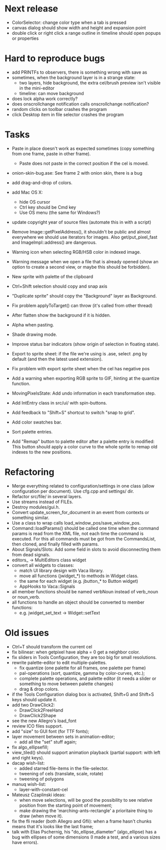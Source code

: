 # Next release

* ColorSelector: change color type when a tab is pressed
* canvas dialog should show width and height and expansion point
* double click or right click a range outline in timeline should open popups or properties

# Hard to reproduce bugs

* add PRINTFs to observers, there is something wrong with save as
* sometimes, when the background layer is in a strange state:
  * two layers, hide background, the extra cel/brush preview isn't visible in the mini-editor
  * timeline: can move background
* does lock alpha work correctly?
* does onscrollchange notification calls onscrollchange notification?
* random clicks on toolbar crashes the program
* click Desktop item in file selector crashes the program

# Tasks

* Paste in place doesn't work as expected sometimes (copy something
  from one frame, paste in other frame).
  - Paste does not paste in the correct position if the cel is moved.

* onion-skin-bug.ase: See frame 2 with onion skin, there is a bug
* add drag-and-drop of colors.
* add Mac OS X:
  - hide OS cursor
  - Ctrl key should be Cmd key
  - Use OS menu (the same for Windows?)
* update copyright year of source files (automate this in with a script)

* Remove Image::getPixelAddress(), it shouldn't be public and almost
  everywhere we should use iterators for images. Also get/put_pixel_fast
  and ImageImpl::address() are dangerous.
* Warning icon when selecting RGB/HSB color in indexed image.
* Warning message when we open a file that is already opened
  (show an option to create a second view, or maybe this should
  be forbidden).
* New sprite with palette of the clipboard
* Ctrl+Shift selection should copy and snap axis
* "Duplicate sprite" should copy the "Background" layer as Background.
* Fix problem applyToTarget() can throw (it's called from other thread)
* After flatten show the background if it is hidden.
* Alpha when pasting.
* Shade drawing mode.
* Improve status bar indicators (show origin of selection in floating state).
* Export to sprite sheet: if the file we're using is .ase, select .png by default
  (and then the latest used extension).
* Fix problem with export sprite sheet when the cel has negative pos
* Add a warning when exporting RGB sprite to GIF, hinting at the quantize function.
* MovingPixelsState: Add undo information in each transformation step.
* Add IntEntry class in src/ui/ with spin-buttons.
* Add feedback to "Shift+S" shortcut to switch "snap to grid".
* Add color swatches bar.
* Sort palette entries.
* Add "Remap" button to palette editor after a palette entry is modified:
  This button should apply a color curve to the whole sprite to remap
  old indexes to the new positions.

# Refactoring

* Merge everything related to configuration/settings in one class
  (allow configuration per document). Use cfg.cpp and settings/ dir.
* Refactor src/file/ in several layers.
* Use streams instead of FILEs.
* Destroy modules/gui.h.
* Convert update_screen_for_document in an event from contexts or
  something similar.
* Use a class to wrap calls load_window_pos/save_window_pos.
* Command::loadParams() should be called one time when the command
  params is read from the XML file, not each time the command is
  executed. For this all commands must be got from the CommandsList,
  then cloned, and finally filled with params.
* About Signals/Slots: Add some field in slots to avoid disconnecting
  them from dead signals.
* editors_ -> MultiEditors class widget
* convert all widgets to classes:
  * match UI library design with Vaca library.
  * move all functions (jwidget_*) to methods in Widget class.
  * the same for each widget (e.g. jbutton_* to Button widget)
  * AppHooks to Vaca::Signals
* all member functions should be named verbNoun instead of verb_noun or noun_verb.
* all functions to handle an object should be converted to member functions:
  * e.g. jwidget_set_text -> Widget::setText

# Old issues

* Ctrl+T should transform the current cel
* fix bilinear: when getpixel have alpha = 0 get a neighbor color.
* fix sliders in Tools Configuration, they are too big
  for small resolutions.
* rewrite palette-editor to edit multiple-palettes.
  * fix quantize (one palette for all frames, one palette per frame)
  * pal-operations (sort, quantize, gamma by color-curves, etc.);
  * complete palette operations, and palette editor (it needs a slider
    or something to move between palette changes)
  * drag & drop colors.
* if the Tools Configuration dialog box is activated, Shift+G and
  Shift+S keys should update it.
* add two DrawClick2:
  * DrawClick2FreeHand
  * DrawClick2Shape
* see the new Allegro's load_font
* review ICO files support.
* add "size" to GUI font (for TTF fonts);
* layer movement between sets in animation-editor;
  * add all the "set" stuff again;
* fix algo_ellipsefill;
* view_tiled() should support animation playback (partial support:
  with left and right keys).
* dacap wish-list:
  * added starred file-items in the file-selector.
  * tweening of cels (translate, scale, rotate)
  * tweening of polygons
* manuq wish-list:
  * layer-with-constant-cel
* Mateusz Czaplinski ideas:
  * when move selections, will be good the possibility to see relative
    position from the starting point of movement;
  * make drawing the 'marching-ants-rectangle' a prioritaire thing to
    draw (when move it).
* fix the fli reader (both Allegro and Gfli): when a frame hasn't
  chunks means that it's looks like the last frame;
* talk with Elias Pschernig, his "do_ellipse_diameter" (algo_ellipse)
  has a bug with ellipses of some dimensions (I made a test, and a
  various sizes have errors).
